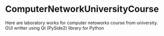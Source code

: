 # ComputerNetworkUniversityCourse
Here are laboratory works for computer netoworks course from university.
GUI writter using Qt (PySide2) library for Python

